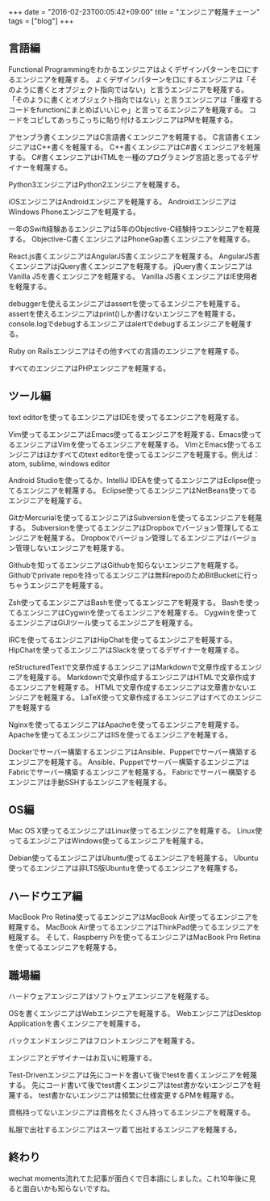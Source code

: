 +++
date = "2016-02-23T00:05:42+09:00"
title = "エンジニア軽蔑チェーン"
tags = ["blog"]
+++

## 言語編

Functional Programmingをわかるエンジニアはよくデザインパターンを口にするエンジニアを軽蔑する。
よくデザインパターンを口にするエンジニアは「そのように書くとオブジェクト指向ではない」と言うエンジニアを軽蔑する。
「そのように書くとオブジェクト指向ではない」と言うエンジニアは「重複するコードをfunctionにまとめばいいじゃ」と言ってるエンジニアを軽蔑する。
コードをコピしてあっちこっちに貼り付けるエンジニアはPMを軽蔑する。

アセンブラ書くエンジニアはC言語書くエンジニアを軽蔑する。
C言語書くエンジニアはC++書くを軽蔑する。
C++書くエンジニアはC#書くエンジニアを軽蔑する。
C#書くエンジニアはHTMLを一種のプログラミング言語と思ってるデザイナーを軽蔑する。

Python3エンジニアはPython2エンジニアを軽蔑する。

iOSエンジニアはAndroidエンジニアを軽蔑する。
AndroidエンジニアはWindows Phoneエンジニアを軽蔑する。

一年のSwift経験あるエンジニアは5年のObjective-C経験持つエンジニアを軽蔑する。
Objective-C書くエンジニアはPhoneGap書くエンジニアを軽蔑する。

React.js書くエンジニアはAngularJS書くエンジニアを軽蔑する。
AngularJS書くエンジニアはjQuery書くエンジニアを軽蔑する。
jQuery書くエンジニアはVanilla JSを書くエンジニアを軽蔑する。
Vanilla JS書くエンジニアはIE使用者を軽蔑する。

debuggerを使えるエンジニアはassertを使ってるエンジニアを軽蔑する。
assertを使えるエンジニアはprint()しか書けないエンジニアを軽蔑する。
console.logでdebugするエンジニアはalertでdebugするエンジニアを軽蔑する。

Ruby on Railsエンジニアはその他すべての言語のエンジニアを軽蔑する。

すべてのエンジニアはPHPエンジニアを軽蔑する。

## ツール編

text editorを使ってるエンジニアはIDEを使ってるエンジニアを軽蔑する。

Vim使ってるエンジニアはEmacs使ってるエンジニアを軽蔑する、Emacs使ってるエンジニアはVimを使ってるエンジニアを軽蔑する。
VimとEmacs使ってるエンジニアはほかすべてのtext editorを使ってるエンジニアを軽蔑する。例えば：atom, sublime, windows editor

Android Studioを使ってるか、IntelliJ IDEAを使ってるエンジニアはEclipse使ってるエンジニアを軽蔑する。
Eclipse使ってるエンジニアはNetBeans使ってるエンジニアを軽蔑する。

GitかMercurialを使ってるエンジニアはSubversionを使ってるエンジニアを軽蔑する。
Subversionを使ってるエンジニアはDropboxでバージョン管理してるエンジニアを軽蔑する。
Dropboxでバージョン管理してるエンジニアはバージョン管理しないエンジニアを軽蔑する。

Githubを知ってるエンジニアはGithubを知らないエンジニアを軽蔑する。
Githubでprivate repoを持ってるエンジニアは無料repoのためBitBucketに行っちゃうエンジニアを軽蔑する。

Zsh使ってるエンジニアはBashを使ってるエンジニアを軽蔑する。
Bashを使ってるエンジニアはCygwinを使ってるエンジニアを軽蔑する。
Cygwinを使ってるエンジニアはGUIツール使ってるエンジニアを軽蔑する。

IRCを使ってるエンジニアはHipChatを使ってるエンジニアを軽蔑する。
HipChatを使ってるエンジニアはSlackを使ってるデザイナーを軽蔑する。

reStructuredTextで文章作成するエンジニアはMarkdownで文章作成するエンジニアを軽蔑する。
Markdownで文章作成するエンジニアはHTMLで文章作成するエンジニアを軽蔑する。
HTMLで文章作成するエンジニアは文章書かないエンジニアを軽蔑する。
LaTeX使って文章作成するエンジニアはすべてのエンジニアを軽蔑する

Nginxを使ってるエンジニアはApacheを使ってるエンジニアを軽蔑する。
Apacheを使ってるエンジニアはIISを使ってるエンジニアを軽蔑する。

Dockerでサーバー構築するエンジニアはAnsible、Puppetでサーバー構築するエンジニアを軽蔑する。
Ansible、Puppetでサーバー構築するエンジニアはFabricでサーバー構築するエンジニアを軽蔑する。
Fabricでサーバー構築するエンジニアは手動SSHするエンジニアを軽蔑する。

## OS編
Mac OS X使ってるエンジニアはLinux使ってるエンジニアを軽蔑する。
Linux使ってるエンジニアはWindows使ってるエンジニアを軽蔑する。

Debian使ってるエンジニアはUbuntu使ってるエンジニアを軽蔑する。
Ubuntu使ってるエンジニアは非LTS版Ubuntuを使ってるエンジニアを軽蔑する。

## ハードウエア編

MacBook Pro Retina使ってるエンジニアはMacBook Air使ってるエンジニアを軽蔑する。
MacBook Air使ってるエンジニアはThinkPad使ってるエンジニアを軽蔑する。
そして、Raspberry Piを使ってるエンジニアはMacBook Pro Retinaを使ってるエンジニアを軽蔑する。

## 職場編

ハードウェアエンジニアはソフトウェアエンジニアを軽蔑する。

OSを書くエンジニアはWebエンジニアを軽蔑する。
WebエンジニアはDesktop Applicationを書くエンジニアを軽蔑する。

バックエンドエンジニアはフロントエンジニアを軽蔑する。

エンジニアとデザイナーはお互いに軽蔑する。

Test-Drivenエンジニアは先にコードを書いて後でtestを書くエンジニアを軽蔑する。
先にコード書いて後でtest書くエンジニアはtest書かないエンジニアを軽蔑する。
test書かないエンジニアは頻繁に仕様変更するPMを軽蔑する。

資格持ってないエンジニアは資格をたくさん持ってるエンジニアを軽蔑する。

私服で出社するエンジニアはスーツ着て出社するエンジニアを軽蔑する。

## 終わり

wechat moments流れてた記事が面白くで日本語にしました。これ10年後に見ると面白いかも知らないですね。
